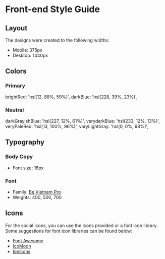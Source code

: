 # Front-end Style Guide

## Layout

The designs were created to the following widths:

- Mobile: 375px
- Desktop: 1440px

## Colors

### Primary

brightRed: 'hsl(12, 88%, 59%)',
darkBlue: 'hsl(228, 39%, 23%)',

### Neutral

darkGrayishBlue: 'hsl(227, 12%, 61%)',
verydarkBlue: 'hsl(233, 12%, 13%)',
veryPaleRed: 'hsl(13, 100%, 96%)',
varyLightGray: 'hsl(0, 0%, 98%)',

## Typography

### Body Copy

- Font size: 16px

### Font

- Family: [Be Vietnam Pro](https://fonts.google.com/specimen/Be+Vietnam+Pro)
- Weights: 400, 500, 700

## Icons

For the social icons, you can use the icons provided or a font icon library. Some suggestions for font icon libraries can be found below:

- [Font Awesome](https://fontawesome.com)
- [IcoMoon](https://icomoon.io)
- [Ionicons](https://ionicons.com)
